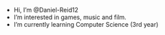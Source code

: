 -  Hi, I’m @Daniel-Reid12
-  I’m interested in games, music and film.
-  I’m currently learning Computer Science (3rd year)
  


